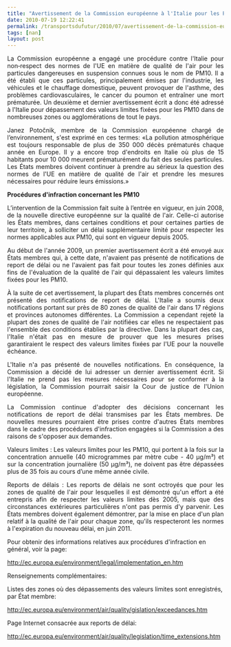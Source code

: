```yaml
---
title: "Avertissement de la Commission européenne à l'Italie pour les PM"
date: 2010-07-19 12:22:41
permalink: /transportsdufutur/2010/07/avertissement-de-la-commission-europeenne-a-litalie-pour-les-pm.html
tags: [nan]
layout: post
---
```


<p align="justify" class="A_Standard__34__20_Chapeau"><span class="A__T4">La Commission européenne a engagé une procédure contre l'Italie pour non</span><span class="A__T4">‑respect des normes de l'UE en matière de qualité de l'air pour les particules dangereuses en suspension connues sous le nom de PM</span><span class="A__T6">10</span><span class="A__T4">. Il a été établi que ces particules, principalement émises par l'industrie, les véhicules et le chauffage domestique, peuvent provoquer de l'asthme, des problèmes cardiovasculaires, le cancer du poumon et entraîner une mort prématurée. Un deuxième et dernier avertissement écrit a donc été adressé à l'Italie pour dépassement des valeurs limites fixées pour les PM</span><span class="A__T6">10</span><span class="A__T4"> dans de nombreuses zones ou agglomérations de tout le pays. </span></p> <p align="justify" class="A___35__20_Normal"><span class="A__T1">Janez Potočnik, membre de la Commission européenne chargé de l’environnement, s'est exprimé en ces termes:</span><span class="A__T7"> «La pollution atmosphérique est toujours responsable de plus de 350 000 décès prématurés chaque année en Europe. Il y a encore trop d'endroits en Italie où plus de 15 habitants pour 10 000 meurent prématurément du fait des seules particules. Les États membres doivent continuer à prendre au sérieux la question des normes de l'UE en matière de qualité de l'air et prendre les mesures nécessaires pour réduire leurs émissions.»</span></p> <p align="justify" class="A___35__20_Normal"><span class="A__T7"> </span></p>  <!--more-->  <p align="justify" class="A_Standard_Sous-titre_20_1"><strong><span class="A__T1">Procédures d'infraction concernant les PM</span><span class="A__T5">10</span></strong><span class="A__T1"> </span></p> <p align="justify" class="A___35__20_Normal"><span class="A__T1">L’intervention de la Commission fait suite à l’entrée en vigueur, en juin 2008, de la nouvelle directive européenne sur la qualité de l'air</span><span class="A__T1">. Celle-ci autorise les États membres, dans certaines conditions et pour certaines parties de leur territoire, à solliciter un délai supplémentaire limité pour respecter les normes applicables aux PM</span><span class="A__T5">10</span><span class="A__T1">, qui sont en vigueur depuis 2005. </span></p> <p align="justify" class="A___35__20_Normal"><span class="A__T1">Au début de l'année 2009, un premier avertissement écrit a été envoyé aux États membres qui, à cette date, n'avaient pas présenté de notifications de report de délai ou ne l'avaient pas fait pour toutes les zones définies aux fins de l'évaluation de la qualité de l'air qui dépassaient les valeurs limites fixées pour les PM</span><span class="A__T5">10</span><span class="A__T1">.</span></p> <p align="justify" class="A__35__20_Normal_P5"><span class="A__T1">À la suite de cet avertissement, la plupart des États membres concernés ont présenté des notifications de report de délai.</span><span class="A__T1"> L'Italie a soumis deux notifications portant sur près de 80 zones de qualité de l'air dans 17 régions et provinces autonomes différentes. La Commission a cependant rejeté la plupart des zones de qualité de l'air notifiées car elles ne respectaient pas l'ensemble des conditions établies par la directive</span><span class="A__T1">.</span><span class="A__T9"> </span><span class="A__T1">Dans la plupart des cas, l'Italie n'était pas en mesure de prouver que les mesures prises garantiraient le respect des valeurs limites fixées par l'UE pour la nouvelle échéance.</span></p> <p align="justify" class="A___35__20_Normal"><span class="A__T1">L'Italie n'a pas présenté de nouvelles notifications. En conséquence, la Commission a décidé de lui adresser un dernier avertissement écrit. Si l'Italie ne prend pas les mesures nécessaires pour se conformer à la législation, la Commission pourrait saisir la Cour de justice de l'Union européenne.</span></p> <p align="justify" class="A___35__20_Normal"><span class="A__T1">La Commission continue d'adopter des décisions concernant les notifications de report de délai transmises par les États membres. De nouvelles mesures pourraient être prises contre d'autres États membres dans le cadre des procédures d'infraction engagées si la Commission a des raisons de s'opposer aux demandes.</span></p> <p align="justify" class="A_Sous-titre_20_1_P9">Valeurs limites : <span class="A__T1">Les valeurs limites pour les PM</span><span class="A__T5">10</span><span class="A__T1">, qui portent à la fois sur la concentration annuelle (40 microgrammes par mètre cube - 40 µg/m³) et sur la concentration journalière (50 µg/m³), ne doivent pas être dépassées plus de 35 fois au cours d’une même année civile</span><span class="A__T1">. </span></p> <p align="justify" class="A_Sous-titre_20_1_P9">Reports de délais : <span class="A__T1">Les reports de délais ne sont octroyés que pour les zones de qualité de l'air pour lesquelles il est démontré qu'un effort a été entrepris afin de respecter les valeurs limites dès 2005, mais que des circonstances extérieures particulières n'ont pas permis d'y parvenir. Les États membres doivent également démontrer, par la mise en place d'un plan relatif à la qualité de l'air pour chaque zone, qu'ils respecteront les normes à l'expiration du nouveau délai, en juin 2011.</span></p> <p class="A__35__20_Normal_P7">Pour obtenir des informations relatives aux procédures d'infraction en général, voir la page:</p> <p class="A__35__20_Normal_P6"><a href="http://ec.europa.eu/environment/legal/implementation_en.htm"><span>http://ec.europa.eu/environment/legal/implementation_en.htm</span></a></p> <p class="A_Sous-titre_20_1_P9">Renseignements complémentaires:</p> <p class="A__35__20_Normal_P4">Listes des zones où des dépassements des valeurs limites sont enregistrés, par État membre:</p> <p class="A___35__20_Normal"><a href="http://ec.europa.eu/environment/air/quality/legislation/exceedances.htm"><span><span class="A__T1">http://ec.europa.eu/environment/air/quality/gislation/exceedances.htm</span></span></a></p> <p class="A__35__20_Normal_P4">Page Internet consacrée aux reports de délai:</p> <p class="A___35__20_Normal"><a href="http://ec.europa.eu/environment/air/quality/legislation/time_extensions.htm"><span><span class="A__T1">http://ec.europa.eu/environment/air/quality/legislation/time_extensions.htm</span></span></a></p> <p class="A___35__20_Normal"> </p>
